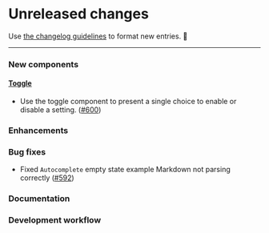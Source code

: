 # Unreleased changes

Use [the changelog guidelines](https://git.io/polaris-changelog-guidelines) to format new entries. 💜

---

### New components

#### [Toggle](http://polaris.shopify.com/components/forms/toggle)

- Use the toggle component to present a single choice to enable or disable a setting. ([#600](https://github.com/Shopify/polaris-react/pull/600))

### Enhancements

### Bug fixes

- Fixed `Autocomplete` empty state example Markdown not parsing correctly ([#592](https://github.com/Shopify/polaris-react/pull/592))

### Documentation

### Development workflow
